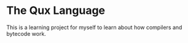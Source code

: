 # The Qux Language

This is a learning project for myself to learn about how compilers and bytecode work.

